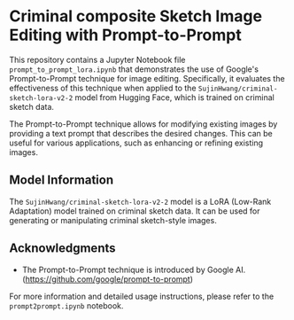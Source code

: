 # Criminal composite Sketch Image Editing with Prompt-to-Prompt

This repository contains a Jupyter Notebook file `prompt_to_prompt_lora.ipynb` that demonstrates the use of Google's Prompt-to-Prompt technique for image editing. Specifically, it evaluates the effectiveness of this technique when applied to the `SujinHwang/criminal-sketch-lora-v2-2` model from Hugging Face, which is trained on criminal sketch data.

The Prompt-to-Prompt technique allows for modifying existing images by providing a text prompt that describes the desired changes. This can be useful for various applications, such as enhancing or refining existing images.

## Model Information

The `SujinHwang/criminal-sketch-lora-v2-2` model is a LoRA (Low-Rank Adaptation) model trained on criminal sketch data. It can be used for generating or manipulating criminal sketch-style images.

## Acknowledgments

- The Prompt-to-Prompt technique is introduced by Google AI. (https://github.com/google/prompt-to-prompt)

For more information and detailed usage instructions, please refer to the `prompt2prompt.ipynb` notebook.
